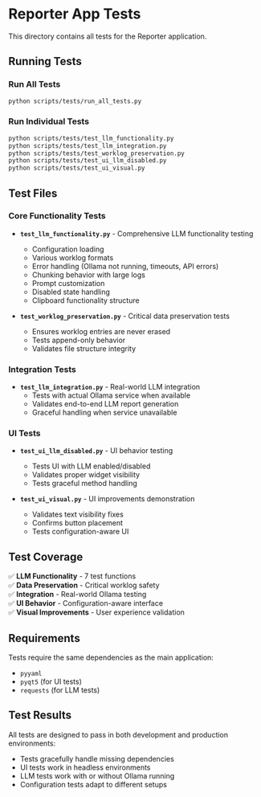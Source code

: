 # Reporter App Tests

This directory contains all tests for the Reporter application.

## Running Tests

### Run All Tests
```bash
python scripts/tests/run_all_tests.py
```

### Run Individual Tests
```bash
python scripts/tests/test_llm_functionality.py
python scripts/tests/test_llm_integration.py
python scripts/tests/test_worklog_preservation.py
python scripts/tests/test_ui_llm_disabled.py
python scripts/tests/test_ui_visual.py
```

## Test Files

### Core Functionality Tests
- **`test_llm_functionality.py`** - Comprehensive LLM functionality testing
  - Configuration loading
  - Various worklog formats
  - Error handling (Ollama not running, timeouts, API errors)
  - Chunking behavior with large logs
  - Prompt customization
  - Disabled state handling
  - Clipboard functionality structure

- **`test_worklog_preservation.py`** - Critical data preservation tests
  - Ensures worklog entries are never erased
  - Tests append-only behavior
  - Validates file structure integrity

### Integration Tests
- **`test_llm_integration.py`** - Real-world LLM integration
  - Tests with actual Ollama service when available
  - Validates end-to-end LLM report generation
  - Graceful handling when service unavailable

### UI Tests
- **`test_ui_llm_disabled.py`** - UI behavior testing
  - Tests UI with LLM enabled/disabled
  - Validates proper widget visibility
  - Tests graceful method handling

- **`test_ui_visual.py`** - UI improvements demonstration
  - Validates text visibility fixes
  - Confirms button placement
  - Tests configuration-aware UI

## Test Coverage

✅ **LLM Functionality** - 7 test functions  
✅ **Data Preservation** - Critical worklog safety  
✅ **Integration** - Real-world Ollama testing  
✅ **UI Behavior** - Configuration-aware interface  
✅ **Visual Improvements** - User experience validation  

## Requirements

Tests require the same dependencies as the main application:
- `pyyaml`
- `pyqt5` (for UI tests)
- `requests` (for LLM tests)

## Test Results

All tests are designed to pass in both development and production environments:
- Tests gracefully handle missing dependencies
- UI tests work in headless environments
- LLM tests work with or without Ollama running
- Configuration tests adapt to different setups